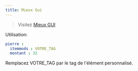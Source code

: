```yaml
---
title: Mieux Gui
---
```


> Visitez [Mieux GUI](https://www.spigotmc.org/resources/75620/)

Utilisation:

```yaml
pierre :
  itemmods : VOTRE_TAG
  montant : 32
```

Remplacez VOTRE_TAG par le tag de l'élément personnalisé.